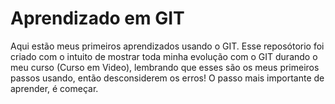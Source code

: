 # Aprendizado em GIT
 Aqui estão meus primeiros aprendizados usando o GIT. 
Esse reposótorio foi criado com o intuito de mostrar toda minha evolução com o GIT durando o meu curso (Curso em Video), lembrando que esses são os meus primeiros passos usando, então desconsiderem os erros! O passo mais importante de aprender, é começar. 
